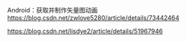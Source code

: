 Android：获取并制作矢量图动画
https://blog.csdn.net/zwlove5280/article/details/73442464

https://blog.csdn.net/lisdye2/article/details/51967946